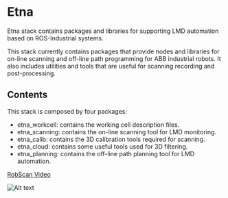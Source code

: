# Etna

Etna stack contains packages and libraries for supporting LMD automation based
on ROS-Industrial systems.

This stack currently contains packages that provide nodes and libraries for
on-line scanning and off-line path programming for ABB industrial robots. It
also includes utilities and tools that are useful for scanning recording and
post-processing.

## Contents

This stack is composed by four packages:
- etna_workcell: contains the working cell description files.
- etna_scanning: contains the on-line scanning tool for LMD monitoring.
- etna_calib: contains the 3D calibration tools required for scanning.
- etna_cloud: contains some useful tools used for 3D filtering.
- etna_planning: contains the off-line path planning tool for LMD automation.

[RobScan Video](./etna_scanning/media/robscan.mp4)

![Alt text](./etna_planning/media/test.png "Scanning test")
